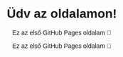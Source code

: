 <!DOCTYPE html>
<html lang="hu">
<head>
    <meta charset="UTF-8">
    <title>Az én weboldalam</title>
</head>
<body style="font-family: sans-serif; text-align: center;">
    <h1>Üdv az oldalamon!</h1>
    <p>Ez az első GitHub Pages oldalam 🎉</p>
    <p>Ez az első GitHub Pages oldalam 🎉</p>
   
</body>
</html>
